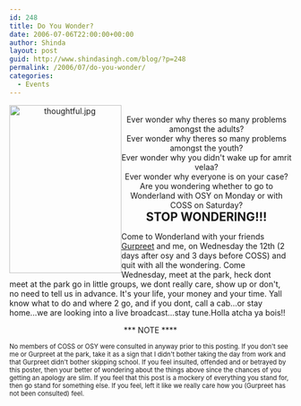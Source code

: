 ```yaml
---
id: 248
title: Do You Wonder?
date: 2006-07-06T22:00:00+00:00
author: Shinda
layout: post
guid: http://www.shindasingh.com/blog/?p=248
permalink: /2006/07/do-you-wonder/
categories:
  - Events
---
```

<div style="TEXT-ALIGN: center">
  <a href="http://www.shindasingh.com/blog/wp-content/uploads/2006/07/thoughtful5.jpg"><img src="http://www.shindasingh.com/blog/wp-content/uploads/2006/07/thoughtful_tn4.jpg" style="DISPLAY: inline; FLOAT: left; WIDTH: 200px; HEIGHT: 300px" title="thoughtful.jpg" height="300" width="200" alt="thoughtful.jpg" border="0" id="thoughtful.jpg" /></a><br />Ever wonder why theres so many problems amongst the adults?<br />Ever wonder why theres so many problems amongst the youth?<br />Ever wonder why you didn't wake up for amrit velaa?<br />Ever wonder why everyone is on your case?<br />Are you wondering whether to go to Wonderland with OSY on Monday or with COSS on Saturday?
</div>

<div style="FONT-SIZE: 1.5em; TEXT-ALIGN: center">
  <strong>STOP WONDERING!!!</strong>
</div>

Come to Wonderland with your friends [Gurpreet](http://gurpzsingh.blogspot.com/) and me, on Wednesday the 12th (2 days after osy and 3 days before COSS) and quit with all the wondering. Come Wednesday, meet at the park, heck dont meet at the park go in little groups, we dont really care, show up or don't, no need to tell us in advance. It's your life, your money and your time. Yall know what to do and where 2 go, and if you dont, call a cab...or stay home...we are looking into a live broadcast...stay tune.Holla atcha ya bois!!

<p style="TEXT-ALIGN: center">
  *** NOTE ****
</p>

<p style="TEXT-ALIGN: left">
  <span style="FONT-SIZE: 0.9em"><span style="FONT-SIZE: 0.9em">No members of COSS or OSY were consulted in anyway prior to this posting. If you don't see me or Gurpreet at the park, take it as a sign that I didn't bother taking the day from work and that Gurpreet didn't bother skipping school. If you feel insulted, offended and or betrayed by this poster, then your better of wondering about the things above since the chances of you getting an apology are slim. If you feel that this post is a mockery of everything you stand for, then go stand for something else. If you feel, left it like we really care how you (Gurpreet has not been consulted) feel.</span></span>
</p>